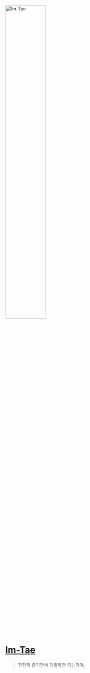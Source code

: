 <img src="https://Im-Tae.github.io/images/Im-Tae.png" width="50%" height="50%" title="Im-Tae" alt="Im-Tae">

# [Im-Tae](https://github.com/Im-Tae)

> 천천히 즐기면서 개발하면 되는거야,